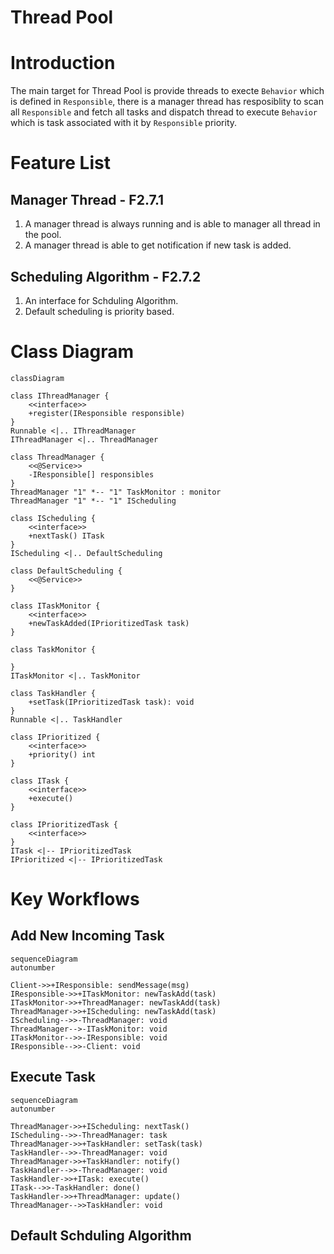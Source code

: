 Thread Pool
======

# Introduction
The main target for Thread Pool is provide threads to execte `Behavior` which is defined in `Responsible`, there is a manager thread has resposiblity to scan all `Responsible` and fetch all tasks and dispatch thread to execute `Behavior` which is task associated with it by `Responsible` priority.

# Feature List
## Manager Thread - F2.7.1
1. A manager thread is always running and is able to manager all thread in the pool.
2. A manager thread is able to get notification if new task is added.

## Scheduling Algorithm - F2.7.2
1. An interface for Schduling Algorithm.
2. Default scheduling is priority based.
# Class Diagram
```mermaid
classDiagram

class IThreadManager {
	<<interface>>	
	+register(IResponsible responsible)
}
Runnable <|.. IThreadManager
IThreadManager <|.. ThreadManager

class ThreadManager {
	<<@Service>>
	-IResponsible[] responsibles
}
ThreadManager "1" *-- "1" TaskMonitor : monitor
ThreadManager "1" *-- "1" IScheduling

class IScheduling {
	<<interface>>
	+nextTask() ITask
}
IScheduling <|.. DefaultScheduling

class DefaultScheduling {
	<<@Service>>
}

class ITaskMonitor {
	<<interface>>
	+newTaskAdded(IPrioritizedTask task)
}

class TaskMonitor {
	
}
ITaskMonitor <|.. TaskMonitor

class TaskHandler {
	+setTask(IPrioritizedTask task): void
}
Runnable <|.. TaskHandler

class IPrioritized {
	<<interface>>
	+priority() int
}

class ITask {
	<<interface>>
	+execute()
}

class IPrioritizedTask {
	<<interface>>
}
ITask <|-- IPrioritizedTask
IPrioritized <|-- IPrioritizedTask
```
# Key Workflows
## Add New Incoming Task
```mermaid
sequenceDiagram
autonumber

Client->>+IResponsible: sendMessage(msg)
IResponsible->>+ITaskMonitor: newTaskAdd(task)
ITaskMonitor->>+ThreadManager: newTaskAdd(task)
ThreadManager->>+IScheduling: newTaskAdd(task)
IScheduling-->>-ThreadManager: void
ThreadManager-->-ITaskMonitor: void
ITaskMonitor-->>-IResponsible: void
IResponsible-->>-Client: void
```
## Execute Task
```mermaid
sequenceDiagram
autonumber

ThreadManager->>+IScheduling: nextTask()
IScheduling-->>-ThreadManager: task
ThreadManager->>+TaskHandler: setTask(task)
TaskHandler-->>-ThreadManager: void
ThreadManager->>+TaskHandler: notify()
TaskHandler-->>-ThreadManager: void
TaskHandler->>+ITask: execute()
ITask-->>-TaskHandler: done()
TaskHandler->>+ThreadManager: update()
ThreadManager-->>TaskHandler: void
```
## Default Schduling Algorithm
